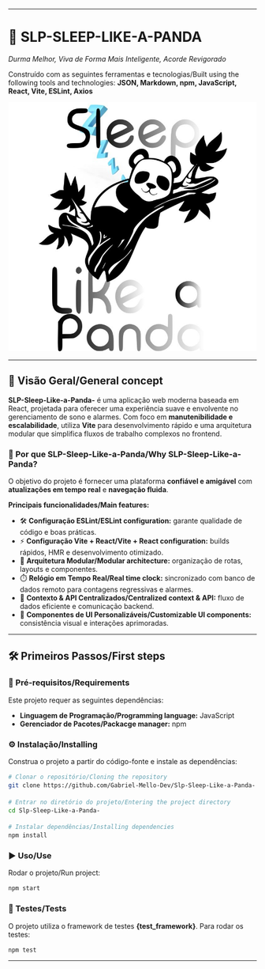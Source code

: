 

---

# 🐼 SLP-SLEEP-LIKE-A-PANDA

*Durma Melhor, Viva de Forma Mais Inteligente, Acorde Revigorado*

Construído com as seguintes ferramentas e tecnologias/Built using the following tools and technologies: **JSON, Markdown, npm, JavaScript, React, Vite, ESLint, Axios**  
  
![SLP-banner](/src/assets/slpBanner.jpg)  

---

## 📖 Visão Geral/General concept

**SLP-Sleep-Like-a-Panda-** é uma aplicação web moderna baseada em React, projetada para oferecer uma experiência suave e envolvente no gerenciamento de sono e alarmes.
Com foco em **manutenibilidade e escalabilidade**, utiliza **Vite** para desenvolvimento rápido e uma arquitetura modular que simplifica fluxos de trabalho complexos no frontend.

### 🚀 Por que SLP-Sleep-Like-a-Panda/Why SLP-Sleep-Like-a-Panda?

O objetivo do projeto é fornecer uma plataforma **confiável e amigável** com **atualizações em tempo real** e **navegação fluida**.

**Principais funcionalidades/Main features:**

* 🛠️ **Configuração ESLint/ESLint configuration:** garante qualidade de código e boas práticas.
* ⚡ **Configuração Vite + React/Vite + React configuration:** builds rápidos, HMR e desenvolvimento otimizado.
* 🧩 **Arquitetura Modular/Modular architecture:** organização de rotas, layouts e componentes.
* ⏱️ **Relógio em Tempo Real/Real time clock:** sincronizado com banco de dados remoto para contagens regressivas e alarmes.
* 🔗 **Contexto & API Centralizados/Centralized context & API:** fluxo de dados eficiente e comunicação backend.
* 🎨 **Componentes de UI Personalizáveis/Customizable UI components:** consistência visual e interações aprimoradas.

---

## 🛠️ Primeiros Passos/First steps

### 📌 Pré-requisitos/Requirements

Este projeto requer as seguintes dependências:

* **Linguagem de Programação/Programming language:** JavaScript
* **Gerenciador de Pacotes/Packacge manager:** npm

### ⚙️ Instalação/Installing

Construa o projeto a partir do código-fonte e instale as dependências:

```sh
# Clonar o repositório/Cloning the repository
git clone https://github.com/Gabriel-Mello-Dev/Slp-Sleep-Like-a-Panda-

# Entrar no diretório do projeto/Entering the project directory
cd Slp-Sleep-Like-a-Panda-

# Instalar dependências/Installing dependencies
npm install
```

### ▶️ Uso/Use

Rodar o projeto/Run project:

```sh
npm start
```

### 🧪 Testes/Tests

O projeto utiliza o framework de testes **{test\_framework}**. Para rodar os testes:

```sh
npm test
```



---

